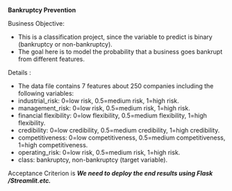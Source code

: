 **Bankruptcy Prevention**

Business Objective:
- This is a classification project, since the variable to predict is binary (bankruptcy or non-bankruptcy). 
- The goal here is to model the probability that a business goes bankrupt from different features.

Details :
- The data file contains 7 features about 250 companies including the following variables:
- industrial_risk: 0=low risk, 0.5=medium risk, 1=high risk.
- management_risk: 0=low risk, 0.5=medium risk, 1=high risk.
- financial flexibility: 0=low flexibility, 0.5=medium flexibility, 1=high flexibility.
- credibility: 0=low credibility, 0.5=medium credibility, 1=high credibility.
- competitiveness: 0=low competitiveness, 0.5=medium competitiveness, 1=high competitiveness.
- operating_risk: 0=low risk, 0.5=medium risk, 1=high risk.
- class: bankruptcy, non-bankruptcy (target variable).

Acceptance Criterion is ***We need to deploy the end results using Flask /Streamlit.etc.***

